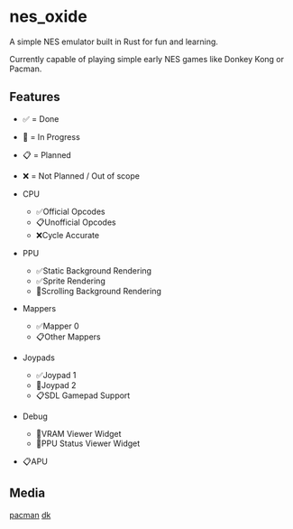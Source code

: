 # nes_oxide

A simple NES emulator built in Rust for fun and learning.

Currently capable of playing simple early NES games like Donkey Kong or Pacman.

## Features
- ✅ = Done
- 🚧 = In Progress
- 📋 = Planned
- ❌ = Not Planned / Out of scope


- CPU
  - ✅Official Opcodes
  - 📋Unofficial Opcodes
  - ❌Cycle Accurate
- PPU
  - ✅Static Background Rendering
  - ✅Sprite Rendering
  - 🚧Scrolling Background Rendering
- Mappers
  - ✅Mapper 0
  - 📋Other Mappers
- Joypads
  - ✅Joypad 1
  - 🚧Joypad 2
  - 📋SDL Gamepad Support
- Debug
  - 🚧VRAM Viewer Widget
  - 🚧PPU Status Viewer Widget
- 📋APU

## Media

[pacman](/media/pac.png)
[dk](/media/dk.png)